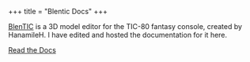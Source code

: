 +++
title = "Blentic Docs"
+++

[BlenTIC](https://tic80.com/play?cart=2709) is a 3D model editor for the TIC-80 fantasy console, created by HanamileH. I have edited and hosted the documentation for it here.

[Read the Docs](https://blentic.soxfox.me/)
